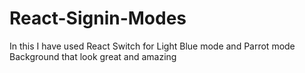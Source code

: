 # React-Signin-Modes
In this I have used React Switch for Light Blue mode and Parrot mode Background that look great and amazing 
